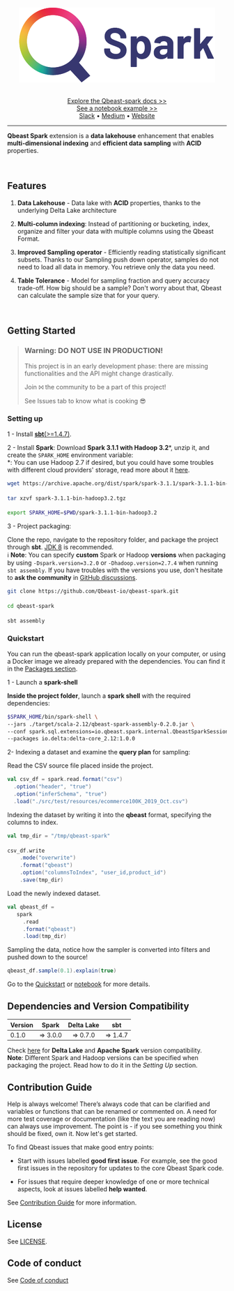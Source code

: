<p align="center">
	<img src="./docs/images/Qbeast-spark.png" alt="Qbeast spark project"/>
</p>

<p align="center">
	<br/>
	<a href="./docs">Explore the Qbeast-spark docs >></a>
	<br/>
	<a href="./docs/sample_pushdown_demo.ipynb">See a notebook example >></a>
	<br/>
	<a href="https://join.slack.com/t/qbeast-users/shared_invite/zt-w0zy8qrm-tJ2di1kZpXhjDq_hAl1LHw">Slack</a> • <a href="https://blog.qbeast.io/">Medium</a> • <a href="https://qbeast.io">Website</a>
</p>

---
**Qbeast Spark** extension is a **data lakehouse** enhancement that enables **multi-dimensional indexing** and **efficient data sampling** with **ACID** properties.


<br/>
 
## Features

1. **Data Lakehouse** - Data lake with **ACID** properties, thanks to the underlying Delta Lake architecture


2. **Multi-column indexing**:  Instead of partitioning or bucketing, index,  organize and filter your data with multiple columns using the Qbeast Format.
   

3. **Improved Sampling operator** - Efficiently reading statistically significant subsets. Thanks to our Sampling push down operator, samples do not need to load all data in memory. You retrieve only the data you need.
   

4. **Table Tolerance** - Model for sampling fraction and query accuracy trade-off. How big should be a sample? Don't worry about that, Qbeast can calculate the sample size that for your query.

 
<br/>

## Getting Started

>### Warning: DO NOT USE IN PRODUCTION!
> This project is in an early development phase: there are missing functionalities and the API might change drastically.
> 
> Join ⨝ the community to be a part of this project!
> 
> See Issues tab to know what is cooking 😎



### Setting up
1 - Install [**sbt**(>=1.4.7)](https://www.scala-sbt.org/download.html).

2 - Install **Spark**:
Download **Spark 3.1.1 with Hadoop 3.2***, unzip it, and create the `SPARK_HOME` environment variable:<br />
*: You can use Hadoop 2.7 if desired, but you could have some troubles with different cloud providers' storage, read more about it [here](docs/CloudStorages.md).

```bash
wget https://archive.apache.org/dist/spark/spark-3.1.1/spark-3.1.1-bin-hadoop3.2.tgz

tar xzvf spark-3.1.1-bin-hadoop3.2.tgz

export SPARK_HOME=$PWD/spark-3.1.1-bin-hadoop3.2
 ```
 
3 - Project packaging:
 
Clone the repo, navigate to the repository folder, and package the project through **sbt**. [JDK 8](https://www.azul.com/downloads/?version=java-8-lts&package=jdk) is recommended.  
ℹ️ **Note**: You can specify **custom** Spark or Hadoop **versions** when packaging by using `-Dspark.version=3.2.0` or `-Dhadoop.version=2.7.4` when running `sbt assembly`.
If you have troubles with the versions you use, don't hesitate to **ask the community** in [GitHub discussions](https://github.com/Qbeast-io/qbeast-spark/discussions).
``` bash
git clone https://github.com/Qbeast-io/qbeast-spark.git

cd qbeast-spark

sbt assembly
```

### Quickstart
You can run the qbeast-spark application locally on your computer, or using a Docker image we already prepared with the dependencies.
You can find it in the [Packages section](https://github.com/orgs/Qbeast-io/packages?repo_name=qbeast-spark).

1 - Launch a **spark-shell**

**Inside the project folder**, launch a **spark shell** with the required dependencies:

```bash
$SPARK_HOME/bin/spark-shell \
--jars ./target/scala-2.12/qbeast-spark-assembly-0.2.0.jar \
--conf spark.sql.extensions=io.qbeast.spark.internal.QbeastSparkSessionExtension \
--packages io.delta:delta-core_2.12:1.0.0
```

2- Indexing a dataset and examine the **query plan** for sampling:

Read the CSV source file placed inside the project.

```scala
val csv_df = spark.read.format("csv")
  .option("header", "true")
  .option("inferSchema", "true")
  .load("./src/test/resources/ecommerce100K_2019_Oct.csv")
```

Indexing the dataset by writing it into the **qbeast** format, specifying the columns to index.

```scala
val tmp_dir = "/tmp/qbeast-spark"

csv_df.write
	.mode("overwrite")
	.format("qbeast")
	.option("columnsToIndex", "user_id,product_id")
	.save(tmp_dir)
```

Load the newly indexed dataset.

```scala
val qbeast_df =
   spark
     .read
     .format("qbeast")
     .load(tmp_dir)
```

Sampling the data, notice how the sampler is converted into filters and pushed down to the source!

```scala
qbeast_df.sample(0.1).explain(true)
```

Go to the [Quickstart](./docs/Quickstart.md) or [notebook](docs/sample_pushdown_demo.ipynb) for more details.

## Dependencies and Version Compatibility
|Version     |Spark       |Delta Lake  |sbt         |
|------------|:----------:|:----------:|:----------:|
|0.1.0       |=> 3.0.0    |=> 0.7.0    |=> 1.4.7    |

Check [here](https://docs.delta.io/latest/releases.html) for **Delta Lake** and **Apache Spark** version compatibility.  
**Note**: Different Spark and Hadoop versions can be specified when packaging the project. Read how to do it in the _Setting Up_ section.


## Contribution Guide


Help is always welcome! There’s always code that can be clarified and variables or functions that can be renamed or commented on. A need for more test coverage or documentation (like the text you are reading now) can always use improvement. The point is - if you see something you think should be fixed, own it. Now let's get started.


To find Qbeast issues that make good entry points:

- Start with issues labelled **good first issue**. For example, see the good first issues in the repository for updates to the core Qbeast Spark code.

- For issues that require deeper knowledge of one or more technical aspects, look at issues labelled **help wanted**.

See [Contribution Guide](/CONTRIBUTING.md) for more information. 

## License
See [LICENSE](/LICENSE).

## Code of conduct

See [Code of conduct](/CODE_OF_CONDUCT.md)

